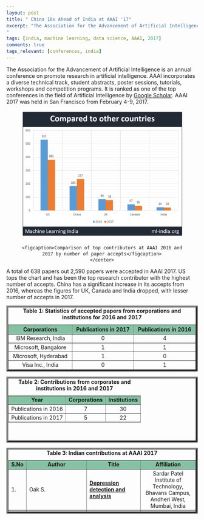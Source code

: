 ```yaml
---
layout: post
title: " China 10x Ahead of India at AAAI '17"
excerpt: "The Association for the Advancement of Artificial Intelligence is an annual conference on promote research in Artificial Intelligence. AAAI incorporates a diverse technical track, student abstracts, poster sessions, tutorials, workshops and competition programs. 
"
tags: [india, machine learning, data science, AAAI, 2017]
comments: true
tags_relevant: [conferences, india]
---
```


The Association for the Advancement of Artificial Intelligence is an annual conference on promote research in artificial intelligence. AAAI incorporates a diverse technical track, student abstracts, poster sessions, tutorials, workshops and competition programs. It is ranked as one of the top conferences in the field of Artificial Intelligence by [Google Scholar](https://scholar.google.es/citations?view_op=top_venues&hl=en&vq=eng_artificialintelligence). AAAI 2017 was held in San Francisco from February 4-9, 2017.
<figure><center>
    <a href="/images/aaai-country-wise-2016-17.png"><img src="/images/aaai-country-wise-2016-17.png"></a>
    
    <figcaption>Comparison of top contributors at AAAI 2016 and 2017 by number of paper accepts</figcaption>
    </center>
</figure>
A total of 638 papers out 2,590 papers were accepted in AAAI 2017. US tops the chart and has been the top research contributor with the highest number of accepts. China has a significant increase in its accepts from 2016, whereas the figures for UK, Canada and India dropped, with lesser number of accepts in 2017. 

<table style="height: 173px;" border="5&quot;;" align="center"><caption><center><b>Table 1: Statistics of accepted papers from corporations and institutions for 2016 and 2017</b></center></caption>
<thead>
<tr bgcolor="#85C2A3">
<th width="10%"><center><strong>Corporations</strong></center></th>
<th width="10%"><center><strong>Publications in 2017</strong></center></th>
<th width="10%"><center><strong>Publications in 2016</strong></center></th>
</tr>
</thead>
<tbody>
<tr><td><center>IBM Research, India</center></td>
<td><center>0</center></td>
<td><center>4</center></td>
</tr>
<tr><td><center>Microsoft, Bangalore</center></td>
<td><center>1</center></td>
<td><center>1</center></td>
</tr>
<tr><td><center>Microsoft, Hyderabad</center></td>
<td><center>1</center></td>
<td><center>0</center></td>
</tr>
<tr><td><center>Visa Inc., India</center></td>
<td><center>0</center></td>
<td><center>1</center></td>
</tr>
<tr><td><center>Xerox Research Centre, India</center></td>
<td><center>3</center></td>
<td><center>1</center></td>
</tr>
<tr bgcolor="#85C2A3">
<td><center><strong>Institutions</strong></center></td>
<td><center><strong>Publications in 2017</strong></center></td>
<td><center><strong>Publications in 2016</strong></center></td>
<tr><td><center>Goa University</center></td>
<td><center>0</center></td>
<td><center>1</center></td>
</tr>
<tr><td><center>Guindy Anna University</center></td>
<td><center>1</center></td>
<td><center>0</center></td>
</tr>
<tr><td><center>HIT Hyderabad</center></td>
<td><center>0</center></td>
<td><center>2</center></td>
</tr>
<tr><td><center>IIEST</center></td>
<td><center>2</center></td>
<td><center>1</center></td>
</tr>
<tr><td><center>IIIT AP</center></td>
<td><center>1</center></td>
<td><center>0</center></td>
</tr>
<tr><td><center>IIIT Delhi</center></td>
<td><center>1</center></td>
<td><center>3</center></td>
</tr>
<tr><td><center>IIIT Hyderabad</center></td>
<td><center>2</center></td>
<td><center>1</center></td>
</tr>
<tr><td><center>IISc Bangalore</center></td>
<td><center>4</center></td>
<td><center>3</center></td>
</tr>
<tr><td><center>IIT Bombay</center></td>
<td><center>3</center></td>
<td><center>7</center></td>
</tr>
<tr><td><center>IIT Delhi </center></td>
<td><center>0</center></td>
<td><center>1</center></td>
</tr>
<tr><td><center>IIT Gandhinagar</center></td>
<td><center>0</center></td>
<td><center>3</center></td>
</tr>
<tr><td><center>IIT Hyderabad</center></td>
<td><center>0</center></td>
<td><center>1</center></td>
</tr>
<tr><td><center>IIT Kanpur</center></td>
<td><center>4</center></td>
<td><center>0</center></td>
</tr>
<tr><td><center>IIT Kharagpur</center></td>
<td><center>1</center></td>
<td><center>0</center></td>
</tr>
<tr><td><center>IIT Madras </center></td>
<td><center>1</center></td>
<td><center>5</center></td>
</tr>
<tr><td><center>ISI Kolkata</center></td>
<td><center>0</center></td>
<td><center>1</center></td>
</tr>
<tr><td><center>M. S. Ramaiah Institute of Technology</center></td>
<td><center>0</center></td>
<td><center>1</center></td>
</tr>
<tr><td><center>Sardar Patel Institute of Technology</center></td>
<td><center>1</center></td>
<td><center>0</center></td>
</tr>
<tr><td><center>University of Kalyani</center></td>
<td><center>1</center></td>
<td><center>0</center></td>
</tr>

<table style="height: 173px;" border="5&quot;;" align="center"><caption><center><b>Table 2: Contributions from corporates and institutions in 2016 and 2017</b></center></caption>
<tbody>
<tr bgcolor="#85C2A3">
<td><center><strong>Year</strong></center></td>
<td><center><strong>Corporations</strong></center></td>
<td><center><strong>Institutions</strong></center></td>
</tr>
<tr>
<td><center>Publications in 2016</center></td>
<td><center>7</center></td>
<td><center>30</center></td>
</tr>
<tr>
<td><center>Publications in 2017</center></td>
<td><center>5</center></td>
<td><center>22</center></td>
</tr>
</tbody>
</table>
<table style="height: 173px;" border="5&quot;;" align="center"><caption><center><b>Table 3: Indian contributions at AAAI 2017</b></center></caption>
<tbody>
<tr bgcolor="#85C2A3">
<td><b>S.No</b></td>
<td><center><b>Author</b></center></td>
<td><center><b>Title</b></center></td>
<td><center><b>Affiliation</b></center></td>
</tr>
<tr>
<td>1.</td>
<td>Oak S.</td>
<td><a href="https://www.aaai.org/ocs/index.php/SSS/SSS17/paper/view/15359/14628"><span style="font-weight: 400;"><b>Depression detection and analysis</b></span></a></td>
<td><center>Sardar Patel Institute of Technology, Bhavans Campus, Andheri West, Mumbai, India</center></td>
</tr>
<tr>
<td>2.</td>
<td>Bhattacharyya M.</td>
<td><a href="https://aaai.org/ocs/index.php/SSS/SSS17/paper/download/15340/14508"><span style="font-weight: 400;"><b>In search of health doubles</b></span></a></td>
<td><center>Department of Information Technology, Indian Institute of Engineering Science and Technology, Shibpur, Howrah, India</center></td>
</tr>
<tr>
<td>3.</td>
<td>Chatterjee S., Mukhopadhyay A., Bhattacharyya M.</td>
<td><a href="https://aaai.org/ocs/index.php/SSS/SSS17/paper/download/15275/14509"><span style="font-weight: 400;"><b>Smart city planning with constrained crowd judgment analysis</b></span></a></td>
<td><center>Department of CSE, University of Kalyani, Nadia, India; Department of IT, IIEST, Shibpur, Howrah, India</center></td>
</tr>
<tr>
<td>4.</td>
<td>Rai P.</td>
<td><a href="https://aaai.org/ocs/index.php/AAAI/AAAI17/paper/download/14912/14436"><span style="font-weight: 400;"><b>Non-negative inductive matrix completion for discrete dyadic data</b></span></a></td>
<td><center>Dept. of Computer Science and Engineering, IIT Kanpur, India</center></td>
</tr>
<tr>
<td>5.</td>
<td>Ghosh A., Bhattacharya B., Chowdhury S.B.R.</td>
<td><a href="https://arxiv.org/abs/1611.08789"><span style="font-weight: 400;"><b>Handwriting profiling using generative adversarial networks</b></span></a></td>
<td><center>Department of Electrical Engineering, Indian Institute of Technology, Kharagpur, India</center></td>
</tr>
<tr>
<td>6.</td>
<td>Bhattacharya S., Rajan V., Shrivastava H.</td>
<td><a href="https://www.aaai.org/ocs/index.php/AAAI/AAAI17/paper/download/14337/13913"><span style="font-weight: 400;"><b>ICU mortality prediction: A classification algorithm for imbalanced datasets</b></span></a></td>
<td><center>Xerox Research Centre India, Bangalore, India</center></td>
</tr>
<tr>
<td>7.</td>
<td>Chaudhuri A.R., Kalyanakrishnan S.</td>
<td><a href="https://www.cse.iitb.ac.in/~shivaram/papers/rk_aaai_2017.pdf"><span style="font-weight: 400;"><b>PAC identification of a bandit arm relative to a reward quantile</b></span></a></td>
<td><center>Department of Computer Science and Engineering, Indian Institute of Technology Bombay, Mumbai, India</center></td>
</tr>
<tr>
<td>8.</td>
<td>Dey P.</td>
<td><a href="https://arxiv.org/abs/1611.06189"><span style="font-weight: 400;"><b>Query complexity of tournament solutions</b></span></a></td>
<td><center>Indian Institute of Science, Bangalore, India</center></td>
</tr>
<tr>
<td>9.</td>
<td>Gupta R., Pal S., Kanade A., Shevade S.</td>
<td><a href="https://aaai.org/ocs/index.php/AAAI/AAAI17/paper/view/14603/13921"><span style="font-weight: 400;"><b>DeepFix: Fixing Common C language errors by deep learning</b></span></a></td>
<td><center>Department of Computer Science and Automation, Indian Institute of Science, Bangalore, India</center></td>
</tr>
<tr>
<td>10.</td>
<td>Lakshminarayanan A.S., Sharma S., Ravindran B.</td>
<td><a href="https://www.aaai.org/ocs/index.php/AAAI/AAAI17/paper/viewFile/14866/14384"><span style="font-weight: 400;"><b>Dynamic action repetition for deep reinforcement learning</b></span></a></td>
<td><center>Indian Institute of Technology, Madras, India</center></td>
</tr>
<tr>
<td>11.</td>
<td>Kumar S., Rengarajan P., Annie A.X.</td>
<td><a href="https://www.aaai.org/ocs/index.php/AAAI/AAAI17/paper/download/14927/14204"><span style="font-weight: 400;"><b>Wikitop: Using wikipedia category network to generate topic trees</b></span></a></td>
<td><center>Department of Computer Science and Engineering, College of Engineering, Guindy Anna University, Sardar Patel Road, Guindy, Chennai, Tamil Nadu, India</center></td>
</tr>
<tr>
<td>12.</td>
<td>Aswani R., Munnangi S.K., Paruchuri P.</td>
<td><a href="https://aaai.org/ocs/index.php/AAAI/AAAI17/paper/view/14882/14068"><span style="font-weight: 400;"><b>Improving surveillance using cooperative target observation</b></span></a></td>
<td><center>Machine Learning Lab, Kohli Center on Intelligent Systems, International Institute of Information Technology, Hyderabad, India</center></td>
</tr>
<tr>
<td>13.</td>
<td>Ghosh A., Kumar H., Sastry P.S.</td>
<td><a href="https://arxiv.org/abs/1712.09482"><span style="font-weight: 400;"><b>Robust loss functions under label noise for deep neural networks</b></span></a></td>
<td><center>Microsoft, Bangalore, India; Indian Institute of Science, Bangalore, India</center></td>
</tr>
<tr>
<td>14.</td>
<td>Fatma N., Chinnakotla M.K., Shrivastava M.</td>
<td><a href="https://www.aaai.org/ocs/index.php/AAAI/AAAI17/paper/download/14585/13887"><span style="font-weight: 400;"><b>The unusual suspects: Deep learning based mining of interesting entity trivia from knowledge graphs</b></span></a></td>
<td><center>LTRC, IIIT-H, Hyderabad, India; Microsoft, Hyderabad, India</center></td>
</tr>
<tr>
<td>15.</td>
<td>Joshi A., Kanojia D., Bhattacharyya P., Carman M.</td>
<td><a href="https://aaai.org/ocs/index.php/AAAI/AAAI17/paper/download/14179/14032"><span style="font-weight: 400;"><b>Sarcasm suite: A browser-based engine for sarcasm detection and generation</b></span></a></td>
<td><center>Indian Institute of Technology, Bombay, India; Monash University, Australia; IITB-Monash Research Academy, India</center></td>
</tr>
<tr>
<td>16.</td>
<td>Aggarwal A., Ghoshal S., Ankith M.S., Sinha S., Ramakrishnan G., Kar P., Jain P.</td>
<td><a href="https://www.cse.iitk.ac.in/users/purushot/papers/miml-perf.pdf"><span style="font-weight: 400;"><b>Scalable optimization of multivariate performance measures in multi-instance multi-label learning</b></span></a></td>
<td><center>Indian Institute of Technology Bombay, India; Indian Institute of Technology Kanpur, India; Microsoft Research, China</center></td>
</tr>
<tr>
<td>17.</td>
<td>Ghosh A., Chowdhury S.R., Gopalan A.</td>
<td><a href="https://arxiv.org/abs/1704.06880"><span style="font-weight: 400;"><b>Misspecified linear bandits</b></span></a></td>
<td><center>University of California, Berkeley, California, United States; Indian Institute of Science, Bengaluru, India</center></td>
</tr>
<tr>
<td>18.</td>
<td>Gopalan A., Prashanth L.A., Fu M., Marcus S.</td>
<td><a href="https://arxiv.org/abs/1611.10283"><span style="font-weight: 400;"><b>Weighted bandits or: How bandits learn distorted values that are not expected</b></span></a></td>
<td><center>Indian Institute of Science, India; University of Maryland, United States</center></td>
</tr>
<tr>
<td>19.</td>
<td>Batra N., Wang H., Singh A., Whitehouse K.</td>
<td><a href="https://www.aaai.org/ocs/index.php/AAAI/AAAI17/paper/download/14885/14054"><span style="font-weight: 400;"><b>Matrix factorisation for scalable energy breakdown</b></span></a></td>
<td><center>IIIT Delhi, India; University of Virginia, United States</center></td>
</tr>
<tr>
<td>20.</td>
<td>Niranjan U.N., Rajkumar A.</td>
<td><a href="https://arxiv.org/abs/1702.02661"><span style="font-weight: 400;"><b>Inductive pairwise ranking: Going beyond the n log(n) barrier</b></span></a></td>
<td><center>Department of Computer Science, University of California, Irvine, United States; Data Analytics Lab., Xerox Research Centre, India</center></td>
</tr>
<tr>
<td>21.</td>
<td>Maheshwari T., Reganti A.N., Kumar U., Chakraborty T., Das A.</td>
<td><a href="https://www.aaai.org/ocs/index.php/AAAI/AAAI17/paper/download/14352/14224"><span style="font-weight: 400;"><b>Semantic interpretation of social network communities</b></span></a></td>
<td><center>Indian Institute of Information Technology, Sri City, AP, India; University of Maryland, College Park, United States</center></td>
</tr>
<tr>
<td>22.</td>
<td>Kulharia V., Ghosh A., Mukerjee A., Namboodiri V., Bansal M.</td>
<td><a href="https://arxiv.org/abs/1609.09444"><span style="font-weight: 400;"><b>Contextual RNN-GANs for abstract reasoning diagram generation</b></span></a></td>
<td><center>IIT, Kanpur, India; UNC, Chapel Hill, United States</center></td>
</tr>
<tr>
<td>23.</td>
<td>Simon S., Wojtczak D.</td>
<td><a href="https://arxiv.org/abs/1611.09515"><span style="font-weight: 400;"><b>Constrained pure nash equilibria in polymatrix games</b></span></a></td>
<td><center>IIT Kanpur, Kanpur, India; University of Liverpool, Liverpool, United Kingdom</center></td>
</tr>
</tbody>
</table>
